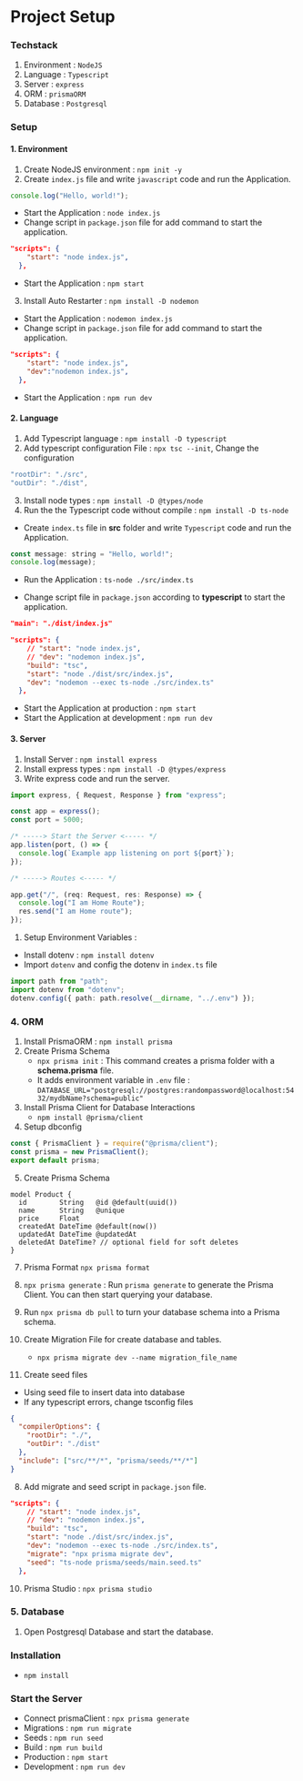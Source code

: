 # Project Setup

### Techstack

1. Environment : `NodeJS`
2. Language : `Typescript`
3. Server : `express`
4. ORM : `prismaORM`
5. Database : `Postgresql`

### Setup

#### 1. Environment

1. Create NodeJS environment : `npm init -y`
2. Create `index.js` file and write `javascript` code and run the Application.

```js
console.log("Hello, world!");
```

- Start the Application : `node index.js`
- Change script in `package.json` file for add command to start the application.

```json
"scripts": {
    "start": "node index.js",
  },
```

- Start the Application : `npm start`

3. Install Auto Restarter : `npm install -D nodemon`

- Start the Application : `nodemon index.js`
- Change script in `package.json` file for add command to start the application.

```json
"scripts": {
    "start": "node index.js",
    "dev":"nodemon index.js",
  },
```

- Start the Application : `npm run dev`

#### 2. Language

1. Add Typescript language : `npm install -D typescript`
2. Add typescript configuration File : `npx tsc --init`, Change the configuration

```ts
"rootDir": "./src",
"outDir": "./dist",
```

3. Install node types : `npm install -D @types/node`
4. Run the the Typescript code without compile : `npm install -D ts-node`

- Create `index.ts` file in **src** folder and write `Typescript` code and run the Application.

```js
const message: string = "Hello, world!";
console.log(message);
```

- Run the Application : `ts-node ./src/index.ts`

- Change script file in `package.json` according to **typescript** to start the application.

```json
"main": "./dist/index.js"
```

```json
"scripts": {
    // "start": "node index.js",
    // "dev": "nodemon index.js",
    "build": "tsc",
    "start": "node ./dist/src/index.js",
    "dev": "nodemon --exec ts-node ./src/index.ts"
  },
```

- Start the Application at production : `npm start`
- Start the Application at development : `npm run dev`

#### 3. Server

1. Install Server : `npm install express`
2. Install express types : `npm install -D @types/express`
3. Write express code and run the server.

```ts index.ts
import express, { Request, Response } from "express";

const app = express();
const port = 5000;

/* -----> Start the Server <----- */
app.listen(port, () => {
  console.log(`Example app listening on port ${port}`);
});

/* -----> Routes <----- */

app.get("/", (req: Request, res: Response) => {
  console.log("I am Home Route");
  res.send("I am Home route");
});
```

1. Setup Environment Variables :

- Install dotenv : `npm install dotenv`
- Import `dotenv` and config the dotenv in `index.ts` file

```ts
import path from "path";
import dotenv from "dotenv";
dotenv.config({ path: path.resolve(__dirname, "../.env") });
```

### 4. ORM

1. Install PrismaORM : `npm install prisma`
2. Create Prisma Schema
   - `npx prisma init` : This command creates a prisma folder with a **schema.prisma** file.
   - It adds environment variable in `.env` file : `DATABASE_URL="postgresql://postgres:randompassword@localhost:5432/mydbName?schema=public"`
3. Install Prisma Client for Database Interactions
   - `npm install @prisma/client`
4. Setup dbconfig

```js
const { PrismaClient } = require("@prisma/client");
const prisma = new PrismaClient();
export default prisma;
```

5. Create Prisma Schema

```prisma
model Product {
  id        String   @id @default(uuid())
  name      String   @unique
  price     Float
  createdAt DateTime @default(now())
  updatedAt DateTime @updatedAt
  deletedAt DateTime? // optional field for soft deletes
}
```

7. Prisma Format `npx prisma format`
8. `npx prisma generate` : Run `prisma generate` to generate the Prisma Client. You can then start querying your database.

9. Run `npx prisma db pull` to turn your database schema into a Prisma schema.
10. Create Migration File for create database and tables.

    - `npx prisma migrate dev --name migration_file_name`

11. Create seed files

- Using seed file to insert data into database
- If any typescript errors, change tsconfig files

```json
{
  "compilerOptions": {
    "rootDir": "./",
    "outDir": "./dist"
  },
  "include": ["src/**/*", "prisma/seeds/**/*"]
}
```

8. Add migrate and seed script in `package.json` file.

```json
"scripts": {
    // "start": "node index.js",
    // "dev": "nodemon index.js",
    "build": "tsc",
    "start": "node ./dist/src/index.js",
    "dev": "nodemon --exec ts-node ./src/index.ts",
    "migrate": "npx prisma migrate dev",
    "seed": "ts-node prisma/seeds/main.seed.ts"
  },
```

10. Prisma Studio : `npx prisma studio`

### 5. Database

1. Open Postgresql Database and start the database.

### Installation

- `npm install`

### Start the Server

- Connect prismaClient : `npx prisma generate`
- Migrations : `npm run migrate`
- Seeds : `npm run seed`
- Build : `npm run build`
- Production : `npm start`
- Development : `npm run dev`
